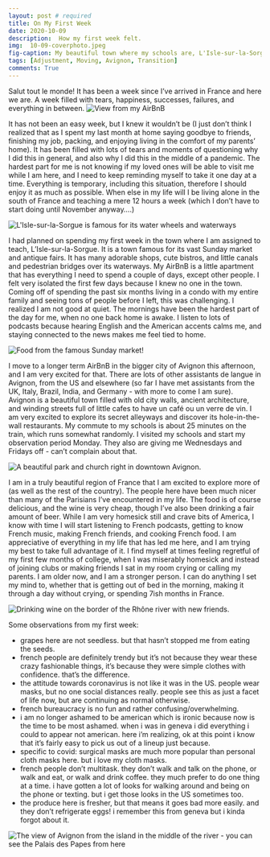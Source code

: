 ```yaml
---
layout: post # required
title: On My First Week
date: 2020-10-09
description:  How my first week felt.
img:  10-09-coverphoto.jpeg
fig-caption: My beautiful town where my schools are, L'Isle-sur-la-Sorgue
tags: [Adjustment, Moving, Avignon, Transition]
comments: True
---
```

Salut tout le monde! It has been a week since I’ve arrived in France and here we are. A week filled with tears, happiness, successes, failures, and everything in between. ![View from my AirBnB](/assets/img/posts/2020-10-09/airbnbview.jpeg)

It has not been an easy week, but I knew it wouldn’t be (I just don’t think I realized that as I spent my last month at home saying goodbye to friends, finishing my job, packing, and enjoying living in the comfort of my parents’ home). It has been filled with lots of tears and moments of questioning why I did this in general, and also why I did this in the middle of a pandemic. The hardest part for me is not knowing if my loved ones will be able to visit me while I am here, and I need to keep reminding myself to take it one day at a time. Everything is temporary, including this situation, therefore I should enjoy it as much as possible. When else in my life will I be living alone in the south of France and teaching a mere 12 hours a week (which I don’t have to start doing until November anyway….)  

![L'Isle-sur-la-Sorgue is famous for its water wheels and waterways](/assets/img/posts/2020-10-09/morelsls.jpeg)

I had planned on spending my first week in the town where I am assigned to teach, L’Isle-sur-la-Sorgue. It is a town famous for its vast Sunday market and antique fairs. It has many adorable shops, cute bistros, and little canals and pedestrian bridges over its waterways. My AirBnB is a little apartment that has everything I need to spend a couple of days, except other people. I felt very isolated the first few days because I knew no one in the town. Coming off of spending the past six months living in a condo with my entire family and seeing tons of people before I left, this was challenging. I realized I am not good at quiet. The mornings have been the hardest part of the day for me, when no one back home is awake. I listen to lots of podcasts because hearing English and the American accents calms me, and staying connected to the news makes me feel tied to home.  

![Food from the famous Sunday market!](/assets/img/posts/2020-10-09/foodmarche.jpeg)

I move to a longer term AirBnB in the bigger city of Avignon this afternoon, and I am very excited for that. There are lots of other assistants de langue in Avignon, from the US and elsewhere (so far I have met assistants from the UK, Italy, Brazil, India, and Germany - with more to come I am sure). Avignon is a beautiful town filled with old city walls, ancient architecture, and winding streets full of little cafes to have un café ou un verre de vin. I am very excited to explore its secret alleyways and discover its hole-in-the-wall restaurants. My commute to my schools is about 25 minutes on the train, which runs somewhat randomly. I visited my schools and start my observation period Monday. They also are giving me Wednesdays and Fridays off - can’t complain about that.  

![A beautiful park and church right in downtown Avignon.](/assets/img/posts/2020-10-09/avignonchurch.jpeg)

I am in a truly beautiful region of France that I am excited to explore more of (as well as the rest of the country). The people here have been much nicer than many of the Parisians I’ve encountered in my life. The food is of course delicious, and the wine is very cheap, though I’ve also been drinking a fair amount of beer. While I am very homesick still and crave bits of America, I know with time I will start listening to French podcasts, getting to know French music, making French friends, and cooking French food. I am appreciative of everything in my life that has led me here, and I am trying my best to take full advantage of it. I find myself at times feeling regretful of my first few months of college, when I was miserably homesick and instead of joining clubs or making friends I sat in my room crying or calling my parents. I am older now, and I am a stronger person. I can do anything I set my mind to, whether that is getting out of bed in the morning, making it through a day without crying, or spending 7ish months in France.  

![Drinking wine on the border of the Rhône river with new friends.](/assets/img/posts/2020-10-09/friendsavignon.jpg)

Some observations from my first week:
- grapes here are not seedless. but that hasn’t stopped me from eating the seeds.
- french people are definitely trendy but it’s not because they wear these crazy fashionable things, it’s because they were simple clothes with confidence. that’s the difference.
- the attitude towards coronavirus is not like it was in the US.  people wear masks, but no one social distances really. people see this as just a facet of life now, but are continuing as normal otherwise.
- french bureaucracy is no fun and rather confusing/overwhelming.
- i am no longer ashamed to be american which is ironic because now is the time to be most ashamed. when i was in geneva i did everything i could to appear not american. here i’m realizing, ok at this point i know that it’s fairly easy to pick us out of a lineup just because.
- specific to covid: surgical masks are much more popular than personal cloth masks here. but i love my cloth masks.
- french people don’t multitask. they don’t walk and talk on the phone, or walk and eat, or walk and drink coffee. they much prefer to do one thing at a time. i have gotten a lot of looks for walking around and being on the phone or texting. but i get those looks in the US sometimes too.
- the produce here is fresher, but that means it goes bad more easily. and they don’t refrigerate eggs! i remember this from geneva but i kinda forgot about it.  

![The view of Avignon from the island in the middle of the river - you can see the Palais des Papes from here](/assets/img/posts/2020-10-09/moreavignon.jpeg)
